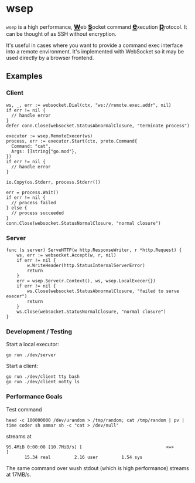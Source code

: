 # wsep

`wsep` is a high performance,
<strong style="font-size: 1.5em; text-decoration: underline;">w</strong>eb <strong style="font-size: 1.5em;text-decoration: underline;">s</strong>ocket command <strong style="font-size: 1.5em;text-decoration: underline;">e</strong>xecution <strong style="font-size: 1.5em;text-decoration: underline;">p</strong>rotocol. It can be thought of as SSH without encryption.

It's useful in cases where you want to provide a command exec interface into a remote environment. It's implemented
with WebSocket so it may be used directly by a browser frontend.

## Examples

### Client

```golang
ws, _, err := websocket.Dial(ctx, "ws://remote.exec.addr", nil)
if err != nil {
  // handle error
}
defer conn.Close(websocket.StatusAbnormalClosure, "terminate process")

executor := wsep.RemoteExecer(ws)
process, err := executor.Start(ctx, proto.Command{
  Command: "cat",
  Args: []string{"go.mod"},
})
if err != nil {
  // handle error
}

io.Copy(os.Stderr, process.Stderr())

err = process.Wait()
if err != nil {
  // process failed
} else {
  // process succeeded
}
conn.Close(websocket.StatusNormalClosure, "normal closure")
```

### Server

```golang
func (s server) ServeHTTP(w http.ResponseWriter, r *http.Request) {
	ws, err := websocket.Accept(w, r, nil)
	if err != nil {
		w.WriteHeader(http.StatusInternalServerError)
		return
	}
	err = wsep.Serve(r.Context(), ws, wsep.LocalExecer{})
	if err != nil {
		ws.Close(websocket.StatusAbnormalClosure, "failed to serve execer")
		return
	}
	ws.Close(websocket.StatusNormalClosure, "normal closure")
}
```

### Development / Testing

Start a local executor:

```
go run ./dev/server
```

Start a client:

```
go run ./dev/client tty bash
go run ./dev/client notty ls
```

### Performance Goals

Test command

```shell script
head -c 100000000 /dev/urandom > /tmp/random; cat /tmp/random | pv | time coder sh ammar sh -c "cat > /dev/null"
```

streams at

```shell script
95.4MiB 0:00:08 [10.7MiB/s] [                                <=>                                                                                                                                                  ]
       15.34 real         2.16 user         1.54 sys
```

The same command over wush stdout (which is high performance) streams at 17MB/s.
